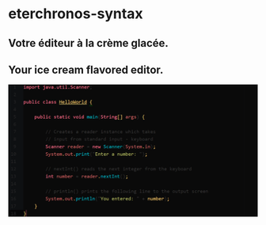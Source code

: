 # eterchronos-syntax

## Votre éditeur à la crème glacée.
## Your ice cream flavored editor.

![](https://github.com/eterchronos/eterchronos-syntax/blob/master/img/editor.png)
